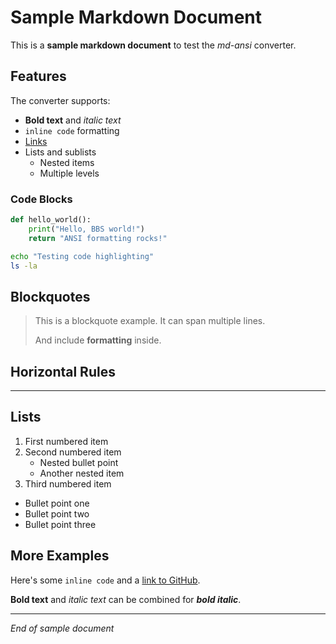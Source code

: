 # Sample Markdown Document

This is a **sample markdown document** to test the *md-ansi* converter.

## Features

The converter supports:

- **Bold text** and *italic text*
- `inline code` formatting
- [Links](https://example.com)
- Lists and sublists
  - Nested items
  - Multiple levels

### Code Blocks

```python
def hello_world():
    print("Hello, BBS world!")
    return "ANSI formatting rocks!"
```

```bash
echo "Testing code highlighting"
ls -la
```

## Blockquotes

> This is a blockquote example.
> It can span multiple lines.
> 
> And include **formatting** inside.

## Horizontal Rules

---

## Lists

1. First numbered item
2. Second numbered item
   - Nested bullet point
   - Another nested item
3. Third numbered item

* Bullet point one
* Bullet point two
* Bullet point three

## More Examples

Here's some `inline code` and a [link to GitHub](https://github.com).

**Bold text** and *italic text* can be combined for ***bold italic***.

---

*End of sample document*